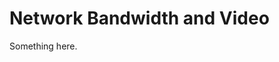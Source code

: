 [title]: # (Network Bandwidth and Video)
[tags]: # (XXX)
[priority]: # (5592)
# Network Bandwidth and Video
Something here.
